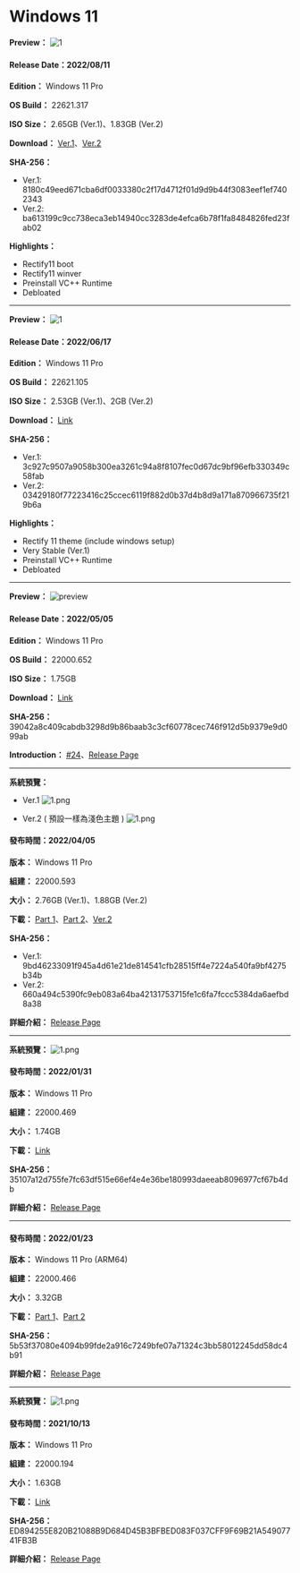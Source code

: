 # Windows 11

**Preview：**
![1](/preview/22621.317_220811.png)

#### Release Date：2022/08/11

**Edition：** Windows 11 Pro

**OS Build：** 22621.317

**ISO Size：** 2.65GB (Ver.1)、1.83GB (Ver.2)

**Download：** [Ver.1](https://gmnfuedutw-my.sharepoint.com/:u:/g/personal/40543229_gm_nfu_edu_tw/ES76XSvFq6xPgxf7QHS5BmIBGsmxSBAWfT04QfdY0VaiAA?e=eFZknx)、[Ver.2](https://gmnfuedutw-my.sharepoint.com/:u:/g/personal/40543229_gm_nfu_edu_tw/EcQEFAg8QMFCl_sdEAj_wFMBQQ7TNlD2ozzW5_hIZx6POA?e=JX7AuK)

**SHA-256：**
- Ver.1: 8180c49eed671cba6df0033380c2f17d4712f01d9d9b44f3083eef1ef7402343
- Ver.2: ba613199c9cc738eca3eb14940cc3283de4efca6b78f1fa8484826fed23fab02

**Highlights：**
- Rectify11 boot
- Rectify11 winver
- Preinstall VC++ Runtime
- Debloated

----

**Preview：**
![1](/preview/22621.105_220617.png)

#### Release Date：2022/06/17

**Edition：** Windows 11 Pro

**OS Build：** 22621.105

**ISO Size：** 2.53GB (Ver.1)、2GB (Ver.2)

**Download：** [Link](https://github.com/WhatTheBlock/WindowsSimplify/releases/tag/w11.220617)

**SHA-256：**
- Ver.1: 3c927c9507a9058b300ea3261c94a8f8107fec0d67dc9bf96efb330349c58fab
- Ver.2: 03429180f77223416c25ccec6119f882d0b37d4b8d9a171a870966735f219b6a

**Highlights：**
- Rectify 11 theme (include windows setup)
- Very Stable (Ver.1)
- Preinstall VC++ Runtime
- Debloated

----

**Preview：**
![preview](/preview/22000.652_220505_1.png)

#### Release Date：2022/05/05

**Edition：** Windows 11 Pro

**OS Build：** 22000.652

**ISO Size：** 1.75GB

**Download：** [Link](https://gmnfuedutw-my.sharepoint.com/:u:/g/personal/40543229_gm_nfu_edu_tw/ESq52yGL0T5CsXlBvACG618BopImkbiT6Qf0qa34shrC0g)

**SHA-256：** 39042a8c409cabdb3298d9b86baab3c3cf60778cec746f912d5b9379e9d099ab

**Introduction：** [#24](https://github.com/WhatTheBlock/WindowsSimplify/issues/24)、[Release Page](https://github.com/WhatTheBlock/WindowsSimplify/releases/tag/w11.220505)

----

**系統預覽：**
- Ver.1
![1.png](/preview/22000.593_220404_2.png)

- Ver.2 ( 預設一樣為淺色主題 )
![1.png](/preview/22000.593_220404_6.png)

#### 發布時間：2022/04/05

**版本：** Windows 11 Pro

**組建：** 22000.593

**大小：** 2.76GB (Ver.1)、1.88GB (Ver.2)

**下載：** [Part 1](https://github.com/WhatTheBlock/WindowsSimplify/releases/download/w11.220404/22000.593_220404.part1.rar)、[Part 2](https://github.com/WhatTheBlock/WindowsSimplify/releases/download/w11.220404/22000.593_220404.part2.rar)、[Ver.2](https://github.com/WhatTheBlock/WindowsSimplify/releases/download/w11.220404/22000.593_220404-2.iso)

**SHA-256：**
- Ver.1: 9bd46233091f945a4d61e21de814541cfb28515ff4e7224a540fa9bf4275b34b
- Ver.2: 660a494c5390fc9eb083a64ba42131753715fe1c6fa7fccc5384da6aefbd8a38

**詳細介紹：** [Release Page](https://github.com/WhatTheBlock/WindowsSimplify/releases/tag/w11.220404)

----

**系統預覽：**
![1.png](/preview/22000.469_220131.png)

#### 發布時間：2022/01/31

**版本：** Windows 11 Pro

**組建：** 22000.469

**大小：** 1.74GB

**下載：** [Link](https://github.com/WhatTheBlock/WindowsSimplify/releases/download/w11.220131/22000.469_220131.iso)

**SHA-256：** 35107a12d755fe7fc63df515e66ef4e4e36be180993daeeab8096977cf67b4db

**詳細介紹：** [Release Page](https://github.com/WhatTheBlock/WindowsSimplify/releases/tag/w11.220131)

----

#### 發布時間：2022/01/23

**版本：** Windows 11 Pro (ARM64)

**組建：** 22000.466

**大小：** 3.32GB

**下載：** [Part 1](https://github.com/WhatTheBlock/WindowsSimplify/releases/download/w11.220123/22000.466_arm_220123.part1.rar)、[Part 2](https://github.com/WhatTheBlock/WindowsSimplify/releases/download/w11.220123/22000.466_arm_220123.part2.rar)

**SHA-256：** 5b53f37080e4094b99fde2a916c7249bfe07a71324c3bb58012245dd58dc4b91

**詳細介紹：** [Release Page](https://github.com/WhatTheBlock/WindowsSimplify/releases/tag/w11.220123)

----

**系統預覽：**
![1.png](/preview/Win11_22000.194_211012.png)

#### 發布時間：2021/10/13

**版本：** Windows 11 Pro

**組建：** 22000.194

**大小：** 1.63GB

**下載：** [Link](https://github.com/WhatTheBlock/WindowsSimplify/releases/download/w11.211013/Win11_22000.194_211012.iso)

**SHA-256：** ED894255E820B21088B9D684D45B3BFBED083F037CFF9F69B21A54907741FB3B

**詳細介紹：** [Release Page](https://github.com/WhatTheBlock/WindowsSimplify/releases/tag/w11.211013)
